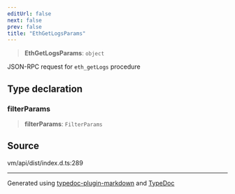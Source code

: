 ```yaml
---
editUrl: false
next: false
prev: false
title: "EthGetLogsParams"
---
```


> **EthGetLogsParams**: `object`

JSON-RPC request for `eth_getLogs` procedure

## Type declaration

### filterParams

> **filterParams**: `FilterParams`

## Source

vm/api/dist/index.d.ts:289

***
Generated using [typedoc-plugin-markdown](https://www.npmjs.com/package/typedoc-plugin-markdown) and [TypeDoc](https://typedoc.org/)
